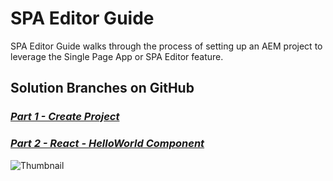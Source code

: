 # SPA Editor Guide

SPA Editor Guide walks through the process of setting up an AEM project to leverage the Single Page App or SPA Editor feature.

## Solution Branches on GitHub

### _[Part 1 - Create Project](https://github.com/pawan-mittal/aem-core/tree/feature/aem-spa-guide-part1 "Create Project")_
### _[Part 2 - React - HelloWorld Component](https://github.com/pawan-mittal/aem-core/tree/feature/aem-spa-guide-part2 "React - Create HelloWorld Component")_


![Thumbnail](https://pawan-mittal.github.io/allassets.github.io/aem-core/spa-editor/aem-spa-react-thumbnail.jpg)
